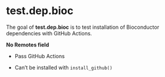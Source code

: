 
<!-- README.md is generated from README.Rmd. Please edit that file -->

# test.dep.bioc

The goal of **test.dep.bioc** is to test installation of Bioconductor
dependencies with GitHub Actions.

**No Remotes field**

- Pass GitHub Actions

- Can’t be installed with `install_github()`
